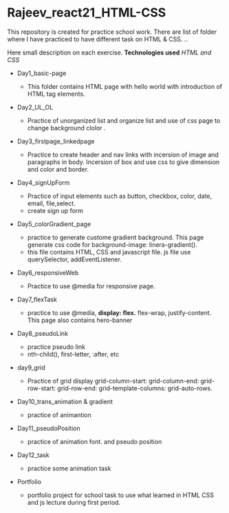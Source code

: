 # Rajeev_react21_HTML-CSS

This repository is created for practice school work.
There are list of folder where I have practiced to have different task on HTML & CSS. ..

Here small description on each exercise.
**Technologies used**
_HTML and CSS_

- Day1_basic-page

  - This folder contains HTML page with hello world with introduction of HTML tag elements.

- Day2_UL_OL

  - Practice of unorganized list and organize list and use of css page to change background clolor .

- Day3_firstpage_linkedpage

  - Practice to create header and nav links with incersion of image and paragraphs in body. Incersion of box and use css to give dimension and color and border.

- Day4_signUpForm

  - Practice of input elements such as button, checkbox, color, date, email, file,select.
  - create sign up form

- Day5_colorGradient_page

  - practice to generate custome gradient background. This page generate css code for background-image: linera-gradient().
  - this file contains HTML, CSS and javascript file. js file use querySelector, addEventListener.

- Day6_responsiveWeb

  - Practice to use @media for responsive page.

- Day7_flexTask

  - practice to use @media, **display: flex.** flex-wrap, justify-content. This page also contains hero-banner

- Day8_pseudoLink

  - practice pseudo link
  - nth-child(), first-letter, :after, etc

- day9_grid

  - Practice of grid display grid-column-start: grid-column-end: grid-row-start: grid-row-end: grid-template-columns: grid-auto-rows.

- Day10_trans_animation & gradient

  - practice of animantion

- Day11_pseudoPosition
  - practice of animation font. and pseudo position
- Day12_task

  - practice some animation task

- Portfolio
  - portfolio project for school task to use what learned in HTML CSS and js lecture during first period.
